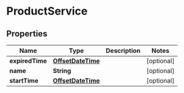 # ProductService

## Properties
Name | Type | Description | Notes
------------ | ------------- | ------------- | -------------
**expiredTime** | [**OffsetDateTime**](OffsetDateTime.md) |  |  [optional]
**name** | **String** |  |  [optional]
**startTime** | [**OffsetDateTime**](OffsetDateTime.md) |  |  [optional]
